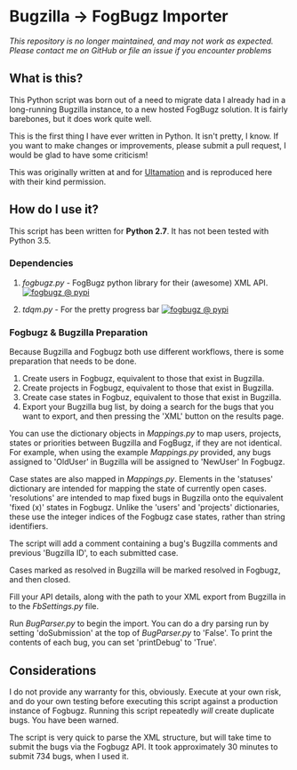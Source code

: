 # Bugzilla -> FogBugz Importer

*This repository is no longer maintained, and may not work as expected. Please contact me on GitHub or file an issue if you encounter problems*

## What is this?
This Python script was born out of a need to migrate data I already had in a long-running Bugzilla instance, to a new hosted FogBugz solution. It is fairly barebones, but it does work quite well.

This is the first thing I have ever written in Python. It isn't pretty, I know. If you want to make changes or improvements, please submit a pull request, I would be glad to have some criticism!

This was originally written at and for [Ultamation](http://www.ultamation.com) and is reproduced here with their kind permission.

## How do I use it?

This script has been written for **Python 2.7**. It has not been tested with Python 3.5.

### Dependencies

1. *fogbugz.py* - FogBugz python library for their (awesome) XML API. [![fogbugz @ pypi](https://img.shields.io/pypi/v/fogbugz.svg)](https://pypi.python.org/pypi/fogbugz/0.9.6) 

2. *tdqm.py* - For the pretty progress bar [![fogbugz @ pypi](https://img.shields.io/pypi/v/tqdm.svg)](https://pypi.python.org/pypi/tqdm/4.7.6) 


### Fogbugz & Bugzilla Preparation

Because Bugzilla and Fogbugz both use different workflows, there is some preparation that needs to be done.

1. Create users in Fogbugz, equivalent to those that exist in Bugzilla.
2. Create projects in Fogbugz, equivalent to those that exist in Bugzilla.
3. Create case states in Fogbuz, equivalent to those that exist in Bugzilla.
4. Export your Bugzilla bug list, by doing a search for the bugs that you want to export, and then pressing the 'XML' button on the results page.

You can use the dictionary objects in *Mappings.py* to map users, projects, states or priorities between Bugzilla and FogBugz, if they are not identical. For example, when using the example *Mappings.py* provided, any bugs assigned to 'OldUser' in Bugzilla will be assigned to 'NewUser' In Fogbugz.

Case states are also mapped in *Mappings.py*. Elements in the 'statuses' dictionary are intended for mapping the state of currently open cases. 'resolutions' are intended to map fixed bugs in Bugzilla onto the equivalent 'fixed (x)' states in Fogbugz. Unlike the 'users' and 'projects' dictionaries, these use the integer indices of the Fogbugz case states, rather than string identifiers.

The script will add a comment containing a bug's Bugzilla comments and previous 'Bugzilla ID', to each submitted case.

Cases marked as resolved in Bugzilla will be marked resolved in Fogbugz, and then closed.

Fill your API details, along with the path to your XML export from Bugzilla in to the *FbSettings.py* file.

Run *BugParser.py* to begin the import. You can do a dry parsing run by setting 'doSubmission' at the top of *BugParser.py* to 'False'. To print the contents of each bug, you can set 'printDebug' to 'True'.

## Considerations

I do not provide any warranty for this, obviously. Execute at your own risk, and do your own testing before executing this script against a production instance of Fogbugz. Running this script repeatedly *will* create duplicate bugs. You have been warned.

The script is very quick to parse the XML structure, but will take time to submit the bugs via the Fogbugz API. It took approximately 30 minutes to submit 734 bugs, when I used it.
